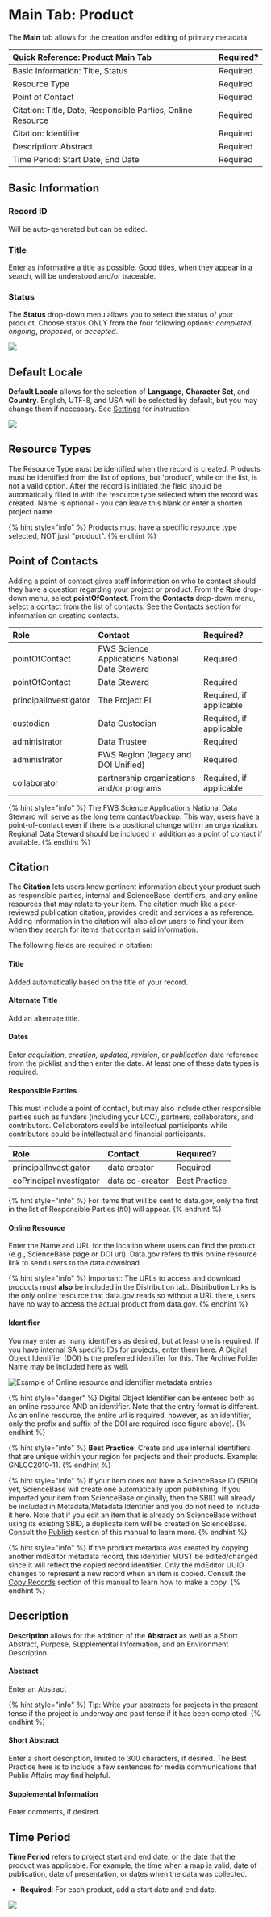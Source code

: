 # Main Tab: Product

The **Main** tab allows for the creation and/or editing of primary metadata.

| Quick Reference: Product Main Tab | Required? |
| :--- | :--- |
| Basic Information: Title, Status | Required |
| Resource Type | Required |
| Point of Contact | Required |
| Citation: Title, Date, Responsible Parties, Online Resource | Required |
| Citation: Identifier | Required |
| Description: Abstract | Required |
| Time Period: Start Date, End Date | Required |

## Basic Information

### Record ID

Will be auto-generated but can be edited.

### Title

Enter as informative a title as possible. Good titles, when they appear in a search, will be understood and/or traceable.

### Status

The **Status** drop-down menu allows you to select the status of your product. Choose status ONLY from the four following options: _completed_, _ongoing_, _proposed_, or _accepted_.

![](../.gitbook/assets/main_screenshot_updated.png)

## Default Locale

**Default Locale** allows for the selection of **Language**, **Character Set**, and **Country**. English, UTF-8, and USA will be selected by default, but you may change them if necessary. See [Settings](../settings.md) for instruction. 

![](../.gitbook/assets/default_locale.png)

## Resource Types

The Resource Type must be identified when the record is created.  Products must be identified from the list of options, but 'product', while on the list, is not a valid option.  After the record is initiated the field should be automatically filled in with the resource type selected when the record was created.  Name is optional - you can leave this blank or enter a shorten project name.

{% hint style="info" %}
Products must have a specific resource type selected, NOT just "product".
{% endhint %}

## Point of Contacts

Adding a point of contact gives staff information on who to contact should they have a question regarding your project or product. From the **Role** drop-down menu, select **pointOfContact**. From the **Contacts** drop-down menu, select a contact from the list of contacts. See the [Contacts](../contacts/) section for information on creating contacts.

| Role | Contact | Required? |
| :--- | :--- | :--- |
| pointOfContact | FWS Science Applications National Data Steward | Required |
| pointOfContact | Data Steward | Required |
| principalInvestigator | The Project PI | Required, if applicable |
| custodian | Data Custodian | Required, if applicable |
| administrator | Data Trustee | Required |
| administrator | FWS Region \(legacy and DOI Unified\) | Required |
| collaborator | partnership organizations and/or programs | Required, if applicable |

{% hint style="info" %}
The FWS Science Applications National Data Steward will serve as the long term contact/backup. This way, users have a point-of-contact even if there is a positional change within an organization. Regional Data Steward should be included in addition as a point of contact if available.
{% endhint %}

## Citation

The **Citation** lets users know pertinent information about your product such as responsible parties, internal and ScienceBase identifiers, and any online resources that may relate to your item. The citation much like a peer-reviewed publication citation, provides credit and services a as reference. Adding information in the citation will also allow users to find your item when they search for items that contain said information.

The following fields are required in citation:

#### Title

Added automatically based on the title of your record.

#### Alternate Title

Add an alternate title.

#### Dates

Enter _acquisition_, _creation, updated_, _revision_, or _publication_ date reference from the picklist and then enter the date.  At least one of these date types is required.

#### Responsible Parties

This must include a point of contact, but may also include other responsible parties such as funders \(including your LCC\), partners, collaborators, and contributors. Collaborators could be intellectual participants while contributors could be intellectual and financial participants.

| Role | Contact | Required? |
| :--- | :--- | :--- |
| principalInvestigator | data creator | Required |
| coPrincipalInvestigator | data co-creator | Best Practice |

{% hint style="info" %}
For items that will be sent to data.gov, only the first in the list of Responsible Parties \(\#0\) will appear.
{% endhint %}

#### Online Resource

Enter the Name and URL for the location where users can find the product \(e.g., ScienceBase page or DOI url\).  Data.gov refers to this online resource link to send users to the data download.

{% hint style="info" %}
Important: The URLs to access and download products must **also** be included in the Distribution tab. Distribution Links is the only online resource that data.gov reads so without a URL there, users have no way to access the actual product from data.gov.
{% endhint %}

#### Identifier

You may enter as many identifiers as desired, but at least one is required. If you have internal SA specific IDs for projects, enter them here. A Digital Object Identifier \(DOI\) is the preferred identifier for this.  The Archive Folder Name may be included here as well.

![Example of Online resource and identifier metadata entries](../.gitbook/assets/image%20%2829%29.png)

{% hint style="danger" %}
Digital Object Identifier can be entered both as an online resource AND an identifier.  Note that the entry format is different.  As an online resource, the entire url is required, however, as an identifier, only the prefix and suffix of the DOI are required \(see figure above\).
{% endhint %}

{% hint style="info" %}
**Best Practice**: Create and use internal identifiers that are unique within your region for projects and their products. Example: GNLCC2010-11.
{% endhint %}

{% hint style="info" %}
If your item does not have a ScienceBase ID \(SBID\) yet, ScienceBase will create one automatically upon publishing. If you imported your item from ScienceBase originally, then the SBID will already be included in Metadata/Metadata Identifier and you do not need to include it here. Note that if you edit an item that is already on ScienceBase without using its existing SBID, a duplicate item will be created on ScienceBase. Consult the [Publish](../publish/) section of this manual to learn more.
{% endhint %}

{% hint style="info" %}
If the product metadata was created by copying another mdEditor metadata record, this identifier MUST be edited/changed since it will reflect the copied record identifier. Only the mdEditor UUID changes to represent a new record when an item is copied. Consult the [Copy Records](../data-management/copy-records.md) section of this manual to learn how to make a copy.
{% endhint %}

## Description

**Description** allows for the addition of the **Abstract** as well as a Short Abstract, Purpose, Supplemental Information, and an Environment Description.

#### Abstract

Enter an Abstract

{% hint style="info" %}
Tip: Write your abstracts for projects in the present tense if the project is underway and past tense if it has been completed.
{% endhint %}

#### Short Abstract

Enter a short description, limited to 300 characters, if desired.  The Best Practice here is to include a few sentences for media communications that Public Affairs may find helpful.

#### Supplemental Information

Enter comments, if desired.

## Time Period

**Time Period** refers to project start and end date, or the date that the product was applicable.  For example, the time when a map is valid, date of publication, date of presentation, or dates when the data was collected.

* **Required**: For each product, add a start date and end date.

![](../.gitbook/assets/main-time-period.PNG)


